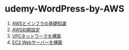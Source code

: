 # udemy-WordPress-by-AWS

1. [AWSとインフラの基礎知識](1.AWSとインフラの基礎知識.md)
2. [AWS初期設定](2.AWS初期設定.md)
3. [VPCネットワークを構築](3.VPCネットワークを構築.md)
4. [EC2 Webサーバーを構築](4.EC2%20Webサーバーを構築.md)
